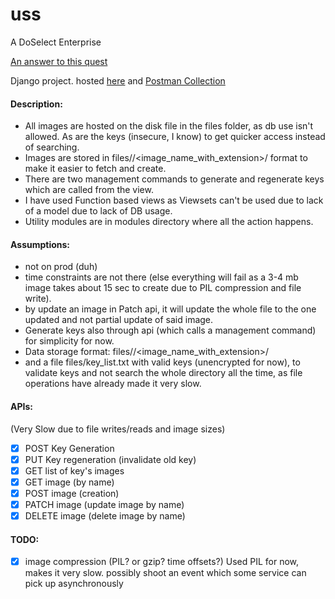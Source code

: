 # uss
A DoSelect Enterprise

[An answer to this quest](https://github.com/doselect/quests/blob/master/backend-developer/image-api.md)

Django project. hosted [here](https://jonny-quest.herokuapp.com/api/v1/ping/) and [Postman Collection](https://www.getpostman.com/collections/c32066d8845bd2442dd2)

#### Description:
* All images are hosted on the disk file in the files folder, as db use isn't allowed. As are the keys (insecure, I know) to get quicker access instead of searching.
* Images are stored in files/<key>/<image_name_with_extension>/ format to make it easier to fetch and create.
* There are two management commands to generate and regenerate keys which are called from the view.
* I have used Function based views as Viewsets can't be used due to lack of a model due to lack of DB usage.
* Utility modules are in modules directory where all the action happens.

#### Assumptions:
* not on prod (duh)
* time constraints are not there (else everything will fail as a 3-4 mb image takes about 15 sec to create due to PIL compression and file write).
* by update an image in Patch api, it will update the whole file to the one updated and not partial update of said image.
* Generate keys also through api (which calls a management command) for simplicity for now.
* Data storage format: files/<key>/<image_name_with_extension>/
* and a file files/key_list.txt with valid keys (unencrypted for now), to validate keys and not search the whole directory all the time,
as file operations have already made it very slow.


#### APIs:
(Very Slow due to file writes/reads and image sizes)
* [x] POST Key Generation
* [x] PUT Key regeneration (invalidate old key)
* [x] GET list of key's images
* [x] GET image (by name)
* [x] POST image (creation)
* [x] PATCH image (update image by name)
* [x] DELETE image (delete image by name)

#### TODO:
* [x] image compression (PIL? or gzip? time offsets?)
Used PIL for now, makes it very slow. possibly shoot an event which some service can pick up asynchronously
